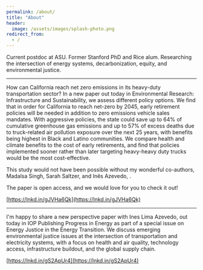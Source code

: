 ```yaml
---
permalink: /about/
title: "About"
header:
  image: /assets/images/splash-photo.png
redirect_from:
  - /
---
```


Current postdoc at ASU. Former Stanford PhD and Rice alum. Researching the intersection of energy systems, decarbonization, equity, and environmental justice.

___

How can California reach net zero emissions in its heavy-duty transportation sector? In a new paper out today in Environmental Research: Infrastructure and Sustainability, we assess different policy options. We find that in order for California to reach net-zero by 2045, early retirement policies will be needed in addition to zero emissions vehicle sales mandates. With aggressive policies, the state could save up to 64% of cumulative greenhouse gas emissions and up to 57% of excess deaths due to truck-related air pollution exposure over the next 25 years, with benefits being highest in Black and Latino communities. We compare health and climate benefits to the cost of early retirements, and find that policies implemented sooner rather than later targeting heavy-heavy duty trucks would be the most cost-effective.

This study would not have been possible without my wonderful co-authors, Madalsa Singh, Sarah Saltzer, and Inês Azevedo, .

The paper is open access, and we would love for you to check it out!

[https://lnkd.in/gJVHa6Qk](https://lnkd.in/gJVHa6Qk)

___

I'm happy to share a new perspective paper with Ines Lima Azevedo, out today in IOP Publishing Progress in Energy as part of a special issue on Energy Justice in the Energy Transition. We discuss emerging environmental justice issues at the intersection of transportation and electricity systems, with a focus on health and air quality, technology access, infrastructure buildout, and the global supply chain.

[https://lnkd.in/gS2ApUr4](https://lnkd.in/gS2ApUr4)
